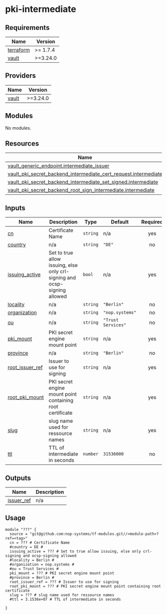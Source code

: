 # pki-intermediate

<!-- BEGIN_TF_DOCS -->
## Requirements

| Name | Version |
|------|---------|
| <a name="requirement_terraform"></a> [terraform](#requirement\_terraform) | >= 1.7.4 |
| <a name="requirement_vault"></a> [vault](#requirement\_vault) | >=3.24.0 |

## Providers

| Name | Version |
|------|---------|
| <a name="provider_vault"></a> [vault](#provider\_vault) | >=3.24.0 |

## Modules

No modules.

## Resources

| Name | Type |
|------|------|
| [vault_generic_endpoint.intermediate_issuer](https://registry.terraform.io/providers/hashicorp/vault/latest/docs/resources/generic_endpoint) | resource |
| [vault_pki_secret_backend_intermediate_cert_request.intermediate](https://registry.terraform.io/providers/hashicorp/vault/latest/docs/resources/pki_secret_backend_intermediate_cert_request) | resource |
| [vault_pki_secret_backend_intermediate_set_signed.intermediate](https://registry.terraform.io/providers/hashicorp/vault/latest/docs/resources/pki_secret_backend_intermediate_set_signed) | resource |
| [vault_pki_secret_backend_root_sign_intermediate.intermediate](https://registry.terraform.io/providers/hashicorp/vault/latest/docs/resources/pki_secret_backend_root_sign_intermediate) | resource |

## Inputs

| Name | Description | Type | Default | Required |
|------|-------------|------|---------|:--------:|
| <a name="input_cn"></a> [cn](#input\_cn) | Certificate Name | `string` | n/a | yes |
| <a name="input_country"></a> [country](#input\_country) | n/a | `string` | `"DE"` | no |
| <a name="input_issuing_active"></a> [issuing\_active](#input\_issuing\_active) | Set to true allow issuing, else only crl-signing and ocsp-signing allowed | `bool` | n/a | yes |
| <a name="input_locality"></a> [locality](#input\_locality) | n/a | `string` | `"Berlin"` | no |
| <a name="input_organization"></a> [organization](#input\_organization) | n/a | `string` | `"nop.systems"` | no |
| <a name="input_ou"></a> [ou](#input\_ou) | n/a | `string` | `"Trust Services"` | no |
| <a name="input_pki_mount"></a> [pki\_mount](#input\_pki\_mount) | PKI secret engine mount point | `string` | n/a | yes |
| <a name="input_province"></a> [province](#input\_province) | n/a | `string` | `"Berlin"` | no |
| <a name="input_root_issuer_ref"></a> [root\_issuer\_ref](#input\_root\_issuer\_ref) | Issuer to use for signing | `string` | n/a | yes |
| <a name="input_root_pki_mount"></a> [root\_pki\_mount](#input\_root\_pki\_mount) | PKI secret engine mount point containing root certificate | `string` | n/a | yes |
| <a name="input_slug"></a> [slug](#input\_slug) | slug name used for ressource names | `string` | n/a | yes |
| <a name="input_ttl"></a> [ttl](#input\_ttl) | TTL of intermediate in seconds | `number` | `31536000` | no |

## Outputs

| Name | Description |
|------|-------------|
| <a name="output_issuer_ref"></a> [issuer\_ref](#output\_issuer\_ref) | n/a |

## Usage

```hcl
module "???" {
  source = "git@github.com:nop-systems/tf-modules.git//<module-path>?ref=<tag>"
  cn = ??? # Certificate Name
  #country = DE # 
  issuing_active = ??? # Set to true allow issuing, else only crl-signing and ocsp-signing allowed
  #locality = Berlin # 
  #organization = nop.systems # 
  #ou = Trust Services # 
  pki_mount = ??? # PKI secret engine mount point
  #province = Berlin # 
  root_issuer_ref = ??? # Issuer to use for signing
  root_pki_mount = ??? # PKI secret engine mount point containing root certificate
  slug = ??? # slug name used for ressource names
  #ttl = 3.1536e+07 # TTL of intermediate in seconds
    
}
```
<!-- END_TF_DOCS -->
